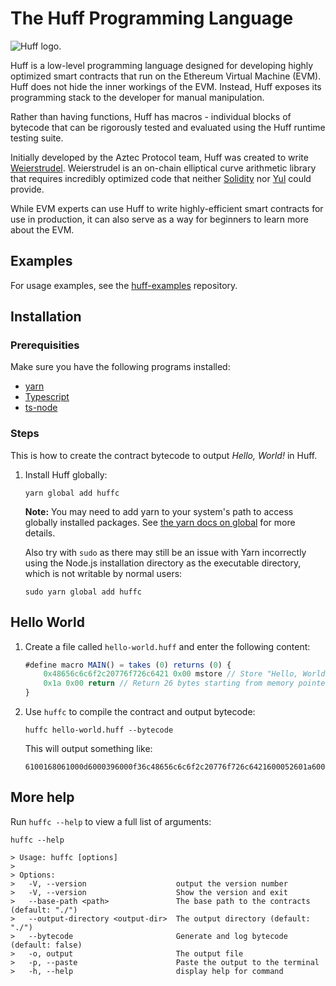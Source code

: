 # The Huff Programming Language

![Huff logo.](logo.png)

Huff is a low-level programming language designed for developing highly optimized smart contracts that run on the Ethereum Virtual Machine (EVM). Huff does not hide the inner workings of the EVM. Instead, Huff exposes its programming stack to the developer for manual manipulation.

Rather than having functions, Huff has macros - individual blocks of bytecode that can be rigorously tested and evaluated using the Huff runtime testing suite.

Initially developed by the Aztec Protocol team, Huff was created to write [Weierstrudel](https://github.com/aztecprotocol/weierstrudel/tree/master/huff_modules). Weierstrudel is an on-chain elliptical curve arithmetic library that requires incredibly optimized code that neither [Solidity](https://docs.soliditylang.org/en/v0.8.14/) nor [Yul](https://docs.soliditylang.org/en/v0.8.9/yul.html) could provide.

While EVM experts can use Huff to write highly-efficient smart contracts for use in production, it can also serve as a way for beginners to learn more about the EVM.

## Examples

For usage examples, see the [huff-examples](https://github.com/huff-language/huff-examples) repository.

## Installation

### Prerequisities

Make sure you have the following programs installed:

- [yarn](https://www.npmjs.com/package/yarn)
- [Typescript](https://www.npmjs.com/package/typescript)
- [ts-node](https://www.npmjs.com/package/ts-node#overview)

### Steps

This is how to create the contract bytecode to output _Hello, World!_ in Huff.

1. Install Huff globally:

    ```shell
    yarn global add huffc
    ```

    **Note:** You may need to add yarn to your system's path to access globally installed packages. See [the yarn docs on global](https://classic.yarnpkg.com/en/docs/cli/global) for more details. 

    Also try with `sudo` as there may still be an issue with Yarn incorrectly using the Node.js installation directory as the executable directory, which is not writable by normal users:

    ```shell
    sudo yarn global add huffc
    ```

## Hello World

1. Create a file called `hello-world.huff` and enter the following content:

    ```javascript
    #define macro MAIN() = takes (0) returns (0) {
        0x48656c6c6f2c20776f726c6421 0x00 mstore // Store "Hello, World!" in memory.
        0x1a 0x00 return // Return 26 bytes starting from memory pointer 0.
    }
    ```

2. Use `huffc` to compile the contract and output bytecode:

    ```shell
    huffc hello-world.huff --bytecode
    ```

    This will output something like:

    ```plaintext
    6100168061000d6000396000f36c48656c6c6f2c20776f726c6421600052601a6000f3 
    ```

## More help

Run `huffc --help` to view a full list of arguments:

```shell
huffc --help

> Usage: huffc [options]
> 
> Options:
>   -V, --version                    output the version number
>   -V, --version                    Show the version and exit
>   --base-path <path>               The base path to the contracts (default: "./")
>   --output-directory <output-dir>  The output directory (default: "./")
>   --bytecode                       Generate and log bytecode (default: false)
>   -o, output                       The output file
>   -p, --paste                      Paste the output to the terminal
>   -h, --help                       display help for command
```
